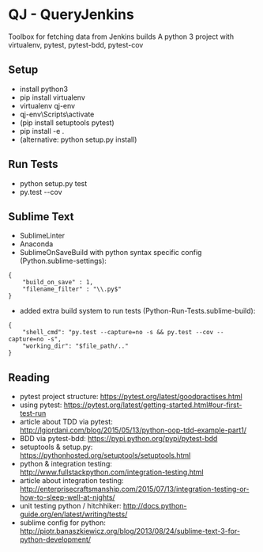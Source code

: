 # QJ - QueryJenkins
Toolbox for fetching data from Jenkins builds
A python 3 project with virtualenv, pytest, pytest-bdd, pytest-cov

## Setup
* install python3
* pip install virtualenv
* virtualenv qj-env
* qj-env\Scripts\activate
* (pip install setuptools pytest)
* pip install -e .
* (alternative: python setup.py install)

## Run Tests
* python setup.py test
* py.test --cov

## Sublime Text
* SublimeLinter 
* Anaconda
* SublimeOnSaveBuild with python syntax specific config (Python.sublime-settings):
```
{
	"build_on_save" : 1,
	"filename_filter" : "\\.py$"
}
```
* added extra build system to run tests (Python-Run-Tests.sublime-build):
```
{
	"shell_cmd": "py.test --capture=no -s && py.test --cov --capture=no -s",
	"working_dir": "$file_path/.."
}
```

## Reading
* pytest project structure: https://pytest.org/latest/goodpractises.html
* using pytest: https://pytest.org/latest/getting-started.html#our-first-test-run
* article about TDD via pytest: http://lgiordani.com/blog/2015/05/13/python-oop-tdd-example-part1/
* BDD via pytest-bdd: https://pypi.python.org/pypi/pytest-bdd
* setuptools & setup.py: https://pythonhosted.org/setuptools/setuptools.html
* python & integration testing: http://www.fullstackpython.com/integration-testing.html
* article about integration testing: http://enterprisecraftsmanship.com/2015/07/13/integration-testing-or-how-to-sleep-well-at-nights/
* unit testing python / hitchhiker: http://docs.python-guide.org/en/latest/writing/tests/
* sublime config for python: http://piotr.banaszkiewicz.org/blog/2013/08/24/sublime-text-3-for-python-development/